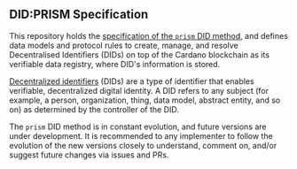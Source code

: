 ## DID:PRISM Specification

This repository holds the [specification of the `prism` DID method](https://github.com/input-output-hk/prism-did-method-spec/blob/main/w3c-spec/PRISM-method.md), and defines data models and protocol rules to create, manage, and resolve Decentralised Identifiers (DIDs) on top of the Cardano blockchain as its verifiable data registry, where DID's information is stored.

[Decentralized identifiers](https://www.w3.org/TR/did-core) (DIDs) are a type of identifier that enables verifiable, decentralized digital identity. A DID refers to any subject (for example, a person, organization, thing, data model, abstract entity, and so on) as determined by the controller of the DID.

The `prism` DID method is in constant evolution, and future versions are under development. It is recommended to any implementer to follow the evolution of the new versions closely to understand, comment on, and/or suggest future changes via issues and PRs.

